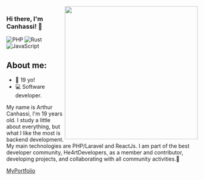 <img align="right" src="https://agencefl.com/wp-content/uploads/2020/05/creation-site-internet-perpignan-1.png" height="350"/>

### Hi there, I'm Canhassi! 👋

![PHP](https://img.shields.io/badge/php-%23777BB4.svg?style=for-the-badge&logo=php&logoColor=white)
![Rust](https://img.shields.io/badge/rust-%23000000.svg?style=for-the-badge&logo=rust&logoColor=white)
![JavaScript](https://img.shields.io/badge/JavaScript-323330?style=for-the-badge&logo=javascript&logoColor=F7DF1E)

## About me:
- 🎂 19 yo!
- 💻 Software developer.

My name is Arthur Canhassi, I'm 19 years old. I study a little about everything, but what I like the most is backend development. My main technologies are PHP/Laravel and ReactJs. I am part of the best developer community, He4rtDevelopers, as a member and contributor, developing projects, and collaborating with all community activities.💜

[MyPortfolio](https://canhassi.tech)
